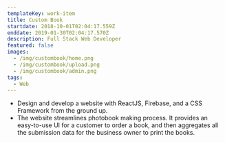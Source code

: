 ```yaml
---
templateKey: work-item
title: Custom Book
startdate: 2018-10-01T02:04:17.559Z
enddate: 2019-01-30T02:04:17.570Z
description: Full Stack Web Developer
featured: false
images:
  - /img/custombook/home.png
  - /img/custombook/upload.png
  - /img/custombook/admin.png
tags:
  - Web
---
```


- Design and develop a website with ReactJS, Firebase, and a CSS
  Framework from the ground up.
- The website streamlines photobook making process. It provides an
  easy-to-use UI for a customer to order a book, and then aggregates all
  the submission data for the business owner to print the books.

